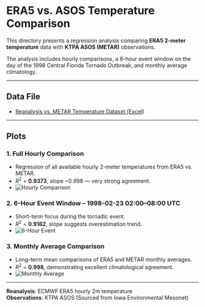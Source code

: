 # ERA5 vs. ASOS Temperature Comparison

This directory presents a regression analysis comparing **ERA5 2-meter temperature** data with **KTPA ASOS (METAR)** observations.

The analysis includes hourly comparisons, a 6-hour event window on the day of the 1998 Central Florida Tornado Outbreak, and monthly average climatology.

---

## Data File

- [Reanalysis vs. METAR Temperature Dataset (Excel)](Reanalysis_2mT_KTPA_1998.xlsx)

---

## Plots

### 1. Full Hourly Comparison
- Regression of all available hourly 2-meter temperatures from ERA5 vs. METAR.
- $R^2$ = **0.9373**, slope ~0.998 — very strong agreement.
- ![Hourly Comparison](Hourly_Regression_Full.png)

### 2. 6-Hour Event Window – 1998-02-23 02:00–08:00 UTC
- Short-term focus during the tornadic event.
- $R^2$ = **0.9162**, slope suggests overestimation trend.
- ![6-Hour Event](Hourly_Regression_EventWindow.png)

### 3. Monthly Average Comparison
- Long-term mean comparisons of ERA5 and METAR monthly averages.
- $R^2$ = **0.998**, demonstrating excellent climatological agreement.
- ![Monthly Average](Monthly_Regression.png)

---

**Reanalysis**: ECMWF ERA5 hourly 2m temperature  
**Observations**: KTPA ASOS (Sourced from Iowa Environmental Mesonet)
